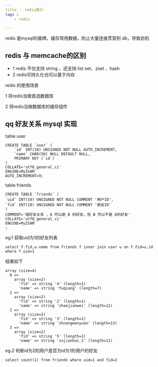 ```yaml
---
title ： redis简介
tags :
	- redis

---
```


redis 是mysql的盾牌，缓存常用数据，防止大量连接贯穿到 db，导致宕机

## redis 与 memcache的区别

- 1 redis 不仅支持 string ，还支持 list set、zset 、hash
- 2 redis可持久化也可以基于内存


redis 的使用场景

1 将redis当做首选数据库

2 将redis当做数据库的缓存组件
  
## qq 好友关系 mysql 实现

table user

	CREATE TABLE `user` (
		`id` INT(10) UNSIGNED NOT NULL AUTO_INCREMENT,
		`name` CHAR(50) NULL DEFAULT NULL,
		PRIMARY KEY (`id`)
	)
	COLLATE='utf8_general_ci'
	ENGINE=MyISAM
	AUTO_INCREMENT=9;

table friends 
	
	CREATE TABLE `friends` (
	`uid` INT(10) UNSIGNED NOT NULL COMMENT '用户ID',
	`fid` INT(10) UNSIGNED NOT NULL COMMENT '朋友ID'
	)
	COMMENT='弱好友关系 ，A 可以是 B 的好友，但 B 可以不是 A的好友'
	COLLATE='utf8_general_ci'
	ENGINE=MyISAM
	;

eg.1 获取uid为1的好友列表

	select f.fid,u.name from friends f inner join user u on f.fid=u.id where f.uid=1
	
结果如下

	array (size=4)
	  0 => 
	    array (size=2)
	      'fid' => string '4' (length=1)
	      'name' => string 'fuqiang' (length=7)
	  1 => 
	    array (size=2)
	      'fid' => string '2' (length=1)
	      'name' => string 'zhaojianwei' (length=11)
	  2 => 
	    array (size=2)
	      'fid' => string '3' (length=1)
	      'name' => string 'zhnangwenyuan' (length=13)
	  3 => 
	    array (size=2)
	      'fid' => string '5' (length=1)
	      'name' => string 'sujianhui_1' (length=11)

eg.2 判断id为2的用户是否为id为1的用户的好友

	select count(1) from friends where uid=1 and fid=2